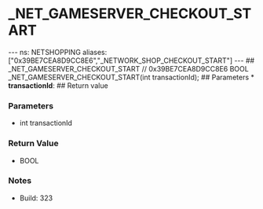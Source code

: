 # _NET_GAMESERVER_CHECKOUT_START

--- ns: NETSHOPPING aliases: ["0x39BE7CEA8D9CC8E6","_NETWORK_SHOP_CHECKOUT_START"] --- ## _NET_GAMESERVER_CHECKOUT_START  // 0x39BE7CEA8D9CC8E6 BOOL _NET_GAMESERVER_CHECKOUT_START(int transactionId);   ## Parameters * **transactionId**:  ## Return value

### Parameters
* int transactionId

### Return Value
* BOOL

### Notes
* Build: 323

